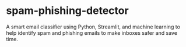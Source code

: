 # spam-phishing-detector
A smart email classifier using Python, Streamlit, and machine learning to help identify spam and phishing emails to make inboxes safer and save time.
